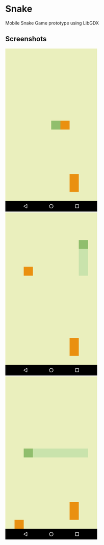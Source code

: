 # Snake
Mobile Snake Game prototype using LibGDX

## Screenshots
<img src="screenshot1.png" height="512"/>
<img src="screenshot2.png" height="512"/>
<img src="screenshot3.png" height="512"/>

